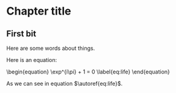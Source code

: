 Chapter title
=============

First bit
---------

Here are some words about things.

Here is an equation:

\begin{equation}
\exp^{i\pi} + 1 = 0
\label{eq:life}
\end{equation}

As we can see in equation $\autoref{eq:life}$.
